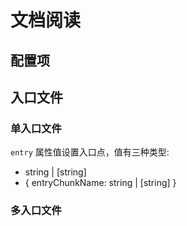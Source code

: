 # 文档阅读

## 配置项

## 入口文件

### 单入口文件

`entry` 属性值设置入口点，值有三种类型:

- string | [string]
- { entryChunkName: string | [string] }

### 多入口文件
